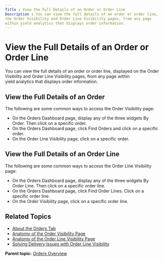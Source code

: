 ```yaml
---
Title : View the Full Details of an Order or Order Line
Description : You can view the full details of an order or order line, displayed on
the Order Visibility and Order Line Visibility pages, from any page
within yield analytics that displays order information.
---
```



# View the Full Details of an Order or Order Line



You can view the full details of an order or order line, displayed on
the Order Visibility and Order Line Visibility pages, from any page
within yield analytics that displays order information.



## View the Full Details of an Order

The following are some common ways to access the Order Visibility page:

- On the Orders Dashboard page, display any of the three widgets By
  Order. Then click on a specific order.
- On the Orders Dashboard page, click Find
  Orders and click on a specific order.
- On the Order Line Visibility page, click on a specific order.



<div id="ID-000021ef__section_g35_jhk_nwb" >

## View the Full Details of an Order Line

The following are some common ways to access the Order Line Visibility
page:

- On the Orders Dashboard page, display any of the three widgets By
  Order Line. Then click on a specific order line.
- On the Orders Dashboard page, click Find
  Order Lines. Click on a specific order line.
- On the Order Visibility page, click on a specific order line.



<div id="ID-000021ef__section_t35_jhk_nwb" >

## Related Topics



<div id="ID-000021ef__section_i35_jhk_nwb" >

- <a href="about-the-orders-tab.html" class="xref">About the Orders
  Tab</a>
- <a href="anatomy-of-the-order-visibility-page.html" class="xref">Anatomy
  of the Order Visibility Page</a>
- <a href="anatomy-of-the-order-line-visibility-page.html"
  class="xref">Anatomy of the Order Line Visibility Page</a>
- <a href="solving-delivery-issues-with-order-line-visibility.html"
  class="xref">Solving Delivery Issues with Order Line Visibility</a>





<div class="familylinks">

<div class="parentlink">

**Parent topic:**
<a href="../topics/orders-overview.html" class="link">Orders
Overview</a>






